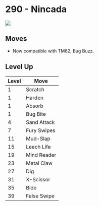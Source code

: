 # 290 - Nincada
![][290]

## Moves

 - Now compatible with TM62, Bug Buzz.

## Level Up

Level | Move
---   | ---
  1   | Scratch
  1   | Harden
  1   | Absorb
  1   | Bug Bite
  4   | Sand Attack
  7   | Fury Swipes
 11   | Mud-Slap
 15   | Leech Life
 19   | Mind Reader
 23   | Metal Claw
 27   | Dig
 31   | X-Scissor
 35   | Bide
 39   | False Swipe



[290]: ../img/pokemon/290.png
